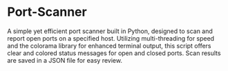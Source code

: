 # Port-Scanner
A simple yet efficient port scanner built in Python, designed to scan and report open ports on a specified host. Utilizing multi-threading for speed and the colorama library for enhanced terminal output, this script offers clear and colored status messages for open and closed ports. Scan results are saved in a JSON file for easy review.
